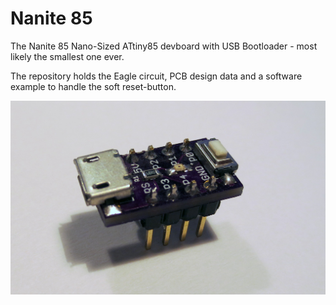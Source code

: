 Nanite 85 
======

The Nanite 85 Nano-Sized ATtiny85 devboard with USB Bootloader - most likely the smallest one ever.

The repository holds the Eagle circuit, PCB design data and a software example to handle the soft reset-button.

![The Nanite 85](Images/nanite-pic1.jpg)
